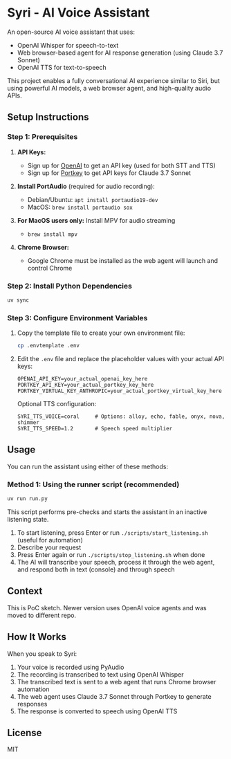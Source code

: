 # Syri - AI Voice Assistant

An open-source AI voice assistant that uses:
- OpenAI Whisper for speech-to-text
- Web browser-based agent for AI response generation (using Claude 3.7 Sonnet)
- OpenAI TTS for text-to-speech

This project enables a fully conversational AI experience similar to Siri, but using powerful AI models, a web browser agent, and high-quality audio APIs.

## Setup Instructions

### Step 1: Prerequisites

1. **API Keys:**
   - Sign up for [OpenAI](https://platform.openai.com) to get an API key (used for both STT and TTS)
   - Sign up for [Portkey](https://portkey.ai) to get API keys for Claude 3.7 Sonnet

2. **Install PortAudio** (required for audio recording):
   - Debian/Ubuntu: `apt install portaudio19-dev`
   - MacOS: `brew install portaudio sox`

3. **For MacOS users only:** Install MPV for audio streaming
   - `brew install mpv`

4. **Chrome Browser:**
   - Google Chrome must be installed as the web agent will launch and control Chrome

### Step 2: Install Python Dependencies

```bash
uv sync
```

### Step 3: Configure Environment Variables

1. Copy the template file to create your own environment file:
   ```bash
   cp .envtemplate .env
   ```

2. Edit the `.env` file and replace the placeholder values with your actual API keys:
   ```
   OPENAI_API_KEY=your_actual_openai_key_here
   PORTKEY_API_KEY=your_actual_portkey_key_here
   PORTKEY_VIRTUAL_KEY_ANTHROPIC=your_actual_portkey_virtual_key_here
   ```

   Optional TTS configuration:
   ```
   SYRI_TTS_VOICE=coral     # Options: alloy, echo, fable, onyx, nova, shimmer
   SYRI_TTS_SPEED=1.2       # Speech speed multiplier
   ```

## Usage

You can run the assistant using either of these methods:

### Method 1: Using the runner script (recommended)

```bash
uv run run.py
```

This script performs pre-checks and starts the assistant in an inactive listening state.

1. To start listening, press Enter or run `./scripts/start_listening.sh` (useful for automation)
2. Describe your request
3. Press Enter again or run `./scripts/stop_listening.sh` when done
4. The AI will transcribe your speech, process it through the web agent, and respond both in text (console) and through speech

## Context

This is PoC sketch. Newer version uses OpenAI voice agents and was moved to different repo. 

## How It Works

When you speak to Syri:
1. Your voice is recorded using PyAudio
2. The recording is transcribed to text using OpenAI Whisper
3. The transcribed text is sent to a web agent that runs Chrome browser automation
4. The web agent uses Claude 3.7 Sonnet through Portkey to generate responses
5. The response is converted to speech using OpenAI TTS

## License

MIT 